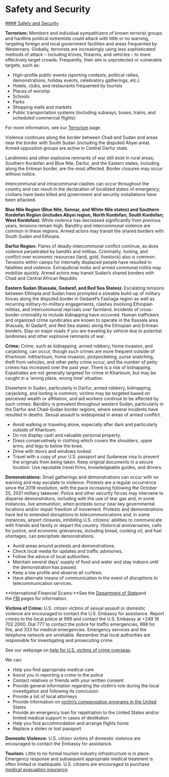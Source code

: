 # Safety and Security

[#### Safety and Security](javascript:void(0); "Safety and Security")

**Terrorism:** Members and individual sympathizers of known terrorist groups and hardline political extremists could attack with little or no warning, targeting foreign and local government facilities and areas frequented by Westerners. Globally, terrorists are increasingly using less sophisticated methods of attack – including knives, firearms, and vehicles – to more effectively target crowds. Frequently, their aim is unprotected or vulnerable targets, such as:

* High-profile public events (sporting contests, political rallies, demonstrations, holiday events, celebratory gatherings, etc.)
* Hotels, clubs, and restaurants frequented by tourists
* Places of worship
* Schools
* Parks
* Shopping malls and markets
* Public transportation systems (including subways, buses, trains, and scheduled commercial flights)

For more information, see our [Terrorism](https://travel.state.gov/content/travel/en/international-travel/emergencies/terrorism.html) page.

Violence continues along the border between Chad and Sudan and areas near the border with South Sudan (including the disputed Abyei area). Armed opposition groups are active in Central Darfur state.

Landmines and other explosive remnants of war still exist in rural areas; Southern Kordofan and Blue Nile, Darfur, and the Eastern states, including along the Eritrean border, are the most affected. Border closures may occur without notice.

Intercommunal and intracommunal clashes can occur throughout the country and can result in the declaration of localized states of emergency; civilians have been killed and government and security installations have been attacked.

**Blue Nile Region (Blue Nile, Sennar, and White Nile states) and Southern Kordofan Region (includes Abyei region, North Kordofan; South Kordofan; West Kordofan):** While violence has decreased significantly from previous years, tensions remain high. Banditry and intercommunal violence are common in these regions. Armed actors may transit the shared borders with South Sudan and Ethiopia.

**Darfur Region:** Flares of deadly intercommunal conflict continue, as does violence perpetrated by bandits and militias. Criminality, looting, and conflict over economic resources (land, gold, livestock) also is common. Tensions within camps for internally displaced people have resulted in fatalities and violence. Extrajudicial mobs and armed communal militia may mobilize quickly. Armed actors may transit Sudan’s shared borders with Chad and Central African Republic.

**Eastern Sudan (Kassala, Gedaref, and Red Sea States):** Escalating tensions between Ethiopia and Sudan have prompted a sizeable build-up of military forces along the disputed border in Gedaref’s Fashaga region as well as recurring military-to-military engagements, clashes involving Ethiopian militias, and intercommunal reprisals over farmland. Incidents of cross-border criminality to include kidnapping have occurred. Human traffickers and organized crime syndicates are known to operate in the Kassala area (Kassala, Al Qadarif, and Red Sea states) along the Ethiopian and Eritrean borders. Stay on major roads if you are traveling by vehicle due to potential landmines and other explosive remnants of war.

**Crime:** Crime, such as kidnapping, armed robbery, home invasion, and carjacking, can occur, though such crimes are more frequent outside of Khartoum. InKhartoum, home invasion, pickpocketing, purse snatching, theft from vehicles, and other petty crime occur, and the number of petty crimes has increased over the past year. There is a risk of kidnapping. Expatriates are not generally targeted for crime in Khartoum, but may be caught in a ‘wrong place, wrong time’ situation.

Elsewhere in Sudan, particularly in Darfur, armed robbery, kidnapping, carjacking, and looting is common; victims may be targeted based on perceived wealth or affiliation, and aid workers continue to be affected by such crimes. Banditry is prevalent throughout western Sudan, particularly in the Darfur and Chad–Sudan border regions, where several incidents have resulted in deaths. Sexual assault is widespread in areas of armed conflict.

* Avoid walking or traveling alone, especially after dark and particularly outside of Khartoum.
* Do not display cash and valuable personal property.
* Dress conservatively in clothing which covers the shoulders, upper arms, and legs to below the knee.
* Drive with doors and windows locked.
* Travel with a copy of your U.S. passport and Sudanese visa to prevent the originals from being taken. Keep original documents in a secure location. Use reputable travel firms, knowledgeable guides, and drivers.

**Demonstrations:** Small gatherings and demonstrations can occur with no warning and may escalate to violence. Protests are a regular occurrence since the 2019 revolution, with the pace increasing following the October 25, 2021 military takeover. Police and other security forces may intervene to disperse demonstrators, including with the use of tear gas and, in some instances, live ammunition, when protests occur near key governmental locations and/or impair freedom of movement. Protests and demonstrations have led to extended disruptions to telecommunications and, in some instances, airport closures, inhibiting U.S. citizens’ abilities to communicate with friends and family or depart the country. Historical anniversaries, calls for justice, and economic grievances, including bread, cooking oil, and fuel shortages, can precipitate demonstrations.

* Avoid areas around protests and demonstrations.
* Check local media for updates and traffic advisories.
* Follow the advice of local authorities.
* Maintain several days’ supply of food and water and stay indoors until the demonstration has passed.
* Keep a low profile and observe all curfews.
* Have alternate means of communication in the event of disruptions to telecommunication services.

**International Financial Scams:**See the [Department of State](http://travel.state.gov/content/passports/english/emergencies/scams.html)and the [FBI](http://www.fbi.gov/scams-safety/fraud) pages for information.

**Victims of Crime:** U.S. citizen victims of sexual assault or domestic violence are encouraged to contact the U.S. Embassy for assistance. Report crimes to the local police at 999 and contact the U.S. Embassy at +249 18 702 2000. Dial 777 to contact the police for traffic emergencies, 998 for fire, and 333 for medical emergencies. Emergency services and the telephone network are unreliable. Remember that local authorities are responsible for investigating and prosecuting crime.

See our webpage on [help for U.S. victims of crime overseas](http://travel.state.gov/content/passports/en/emergencies/victims.html).

We can:

* Help you find appropriate medical care
* Assist you in reporting a crime to the police
* Contact relatives or friends with your written consent
* Provide general information regarding the victim’s role during the local investigation and following its conclusion
* Provide a list of local attorneys
* Provide information on [victim’s compensation programs in the United](http://travel.state.gov/content/passports/english/emergencies/victims.html) States
* Provide an emergency loan for repatriation to the United States and/or limited medical support in cases of destitution
* Help you find accommodation and arrange flights home
* Replace a stolen or lost passport

**Domestic Violence:** U.S. citizen victims of domestic violence are encouraged to contact the Embassy for assistance.

**Tourism:** Little to no formal tourism industry infrastructure is in place. Emergency response and subsequent appropriate medical treatment is often limited or inadequate. U.S. citizens are encouraged to purchase [medical evacuation insurance](https://travel.state.gov/content/travel/en/international-travel/before-you-go/your-health-abroad/Insurance_Coverage_Overseas.html).